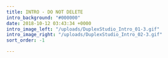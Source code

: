```yaml
---
title: INTRO - DO NOT DELETE
intro_background: "#000000"
date: 2018-10-12 03:43:34 +0000
intro_image_left: "/uploads/DuplexStudio_Intro_01-3.gif"
intro_image_right: "/uploads/DuplexStudio_Intro_02-3.gif"
sort_order: -1

---
```

